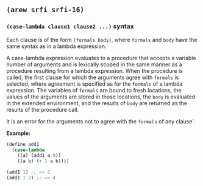 ## `(arew srfi srfi-16)`

### `(case-lambda clause1 clause2 ...)` syntax

Each clause is of the form `(formals body)`, where `formals` and
`body` have the same syntax as in a lambda expression.

A case-lambda expression evaluates to a procedure that accepts a
variable number of arguments and is lexically scoped in the same
manner as a procedure resulting from a lambda expression. When the
procedure is called, the first clause for which the arguments agree
with `formals` is selected, where agreement is specified as for the
`formals` of a lambda expression. The variables of `formals` are bound
to fresh locations, the values of the arguments are stored in those
locations, the `body` is evaluated in the extended environment, and
the results of `body` are returned as the results of the procedure
call.

It is an error for the arguments not to agree with the `formals` of
any clause`.

**Example:**

```scheme
(define add1
  (case-lambda
    ((a) (add1 a 0))
    ((a b) (+ 1 a b))))

(add1 1) ;; => 2
(add1 1 2) ;; => 4
```
